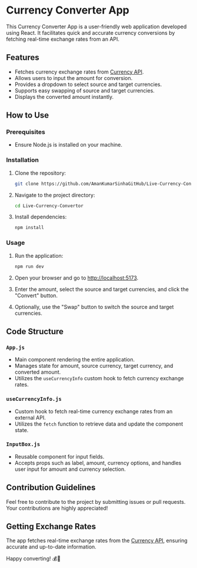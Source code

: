 # Currency Converter App

This Currency Converter App is a user-friendly web application developed using React. It facilitates quick and accurate currency conversions by fetching real-time exchange rates from an API.

## Features

- Fetches currency exchange rates from [Currency API](https://github.com/fawazahmed0/currency-api).
- Allows users to input the amount for conversion.
- Provides a dropdown to select source and target currencies.
- Supports easy swapping of source and target currencies.
- Displays the converted amount instantly.

## How to Use

### Prerequisites

- Ensure Node.js is installed on your machine.

### Installation

1. Clone the repository:

   ```bash
   git clone https://github.com/AmanKumarSinhaGitHub/Live-Currency-Convertor.git
   ```

2. Navigate to the project directory:

   ```bash
   cd Live-Currency-Convertor
   ```

3. Install dependencies:

   ```bash
   npm install
   ```

### Usage

1. Run the application:

   ```bash
   npm run dev
   ```

2. Open your browser and go to [http://localhost:5173](http://localhost:5173).

3. Enter the amount, select the source and target currencies, and click the "Convert" button.

4. Optionally, use the "Swap" button to switch the source and target currencies.

## Code Structure

### `App.js`

- Main component rendering the entire application.
- Manages state for amount, source currency, target currency, and converted amount.
- Utilizes the `useCurrencyInfo` custom hook to fetch currency exchange rates.

### `useCurrencyInfo.js`

- Custom hook to fetch real-time currency exchange rates from an external API.
- Utilizes the `fetch` function to retrieve data and update the component state.

### `InputBox.js`

- Reusable component for input fields.
- Accepts props such as label, amount, currency options, and handles user input for amount and currency selection.

## Contribution Guidelines

Feel free to contribute to the project by submitting issues or pull requests. Your contributions are highly appreciated!

## Getting Exchange Rates

The app fetches real-time exchange rates from the [Currency API](https://github.com/fawazahmed0/currency-api), ensuring accurate and up-to-date information.

Happy converting! 💰🔄